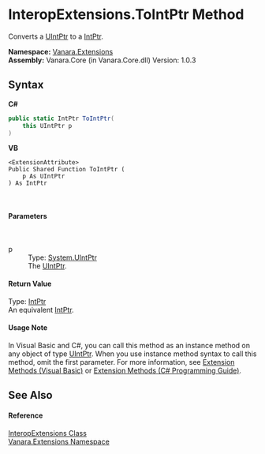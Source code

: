 # InteropExtensions.ToIntPtr Method 
 

Converts a <a href="http://msdn2.microsoft.com/en-us/library/z4x00zwx" target="_blank">UIntPtr</a> to a <a href="http://msdn2.microsoft.com/en-us/library/5he14kz8" target="_blank">IntPtr</a>.

**Namespace:**&nbsp;<a href="9abe54ff-18ce-e333-beed-30e855655381">Vanara.Extensions</a><br />**Assembly:**&nbsp;Vanara.Core (in Vanara.Core.dll) Version: 1.0.3

## Syntax

**C#**<br />
``` C#
public static IntPtr ToIntPtr(
	this UIntPtr p
)
```

**VB**<br />
``` VB
<ExtensionAttribute>
Public Shared Function ToIntPtr ( 
	p As UIntPtr
) As IntPtr
```

<br />

#### Parameters
&nbsp;<dl><dt>p</dt><dd>Type: <a href="http://msdn2.microsoft.com/en-us/library/z4x00zwx" target="_blank">System.UIntPtr</a><br />The <a href="http://msdn2.microsoft.com/en-us/library/z4x00zwx" target="_blank">UIntPtr</a>.</dd></dl>

#### Return Value
Type: <a href="http://msdn2.microsoft.com/en-us/library/5he14kz8" target="_blank">IntPtr</a><br />An equivalent <a href="http://msdn2.microsoft.com/en-us/library/5he14kz8" target="_blank">IntPtr</a>.

#### Usage Note
In Visual Basic and C#, you can call this method as an instance method on any object of type <a href="http://msdn2.microsoft.com/en-us/library/z4x00zwx" target="_blank">UIntPtr</a>. When you use instance method syntax to call this method, omit the first parameter. For more information, see <a href="http://msdn.microsoft.com/en-us/library/bb384936.aspx">Extension Methods (Visual Basic)</a> or <a href="http://msdn.microsoft.com/en-us/library/bb383977.aspx">Extension Methods (C# Programming Guide)</a>.

## See Also


#### Reference
<a href="fa16fdf1-0da9-374d-b48d-5517895097b7">InteropExtensions Class</a><br /><a href="9abe54ff-18ce-e333-beed-30e855655381">Vanara.Extensions Namespace</a><br />